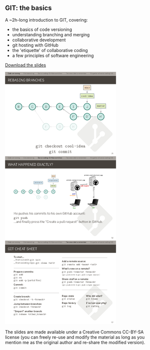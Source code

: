 GIT: the basics
---------------

A ~2h-long introduction to GIT, covering:

- the basics of code versioning
- understanding branching and merging
- collaborative development
- git hosting with GitHub
- the 'etiquette' of collaborative coding
- a few principles of software engineering

[Download the slides](slides.pdf)

![Screenshot 1](doc/1.png)
![Screenshot 2](doc/2.png)
![Screenshot 3](doc/3.png)

The slides are made available under a Creative Commons CC-BY-SA license (you can
freely re-use and modify the material as long as you mention me as the original
author and re-share the modified version).
